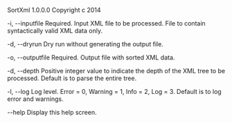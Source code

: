 SortXml 1.0.0.0
Copyright c  2014

  -i, --inputfile     Required. Input XML file to be processed. File to contain
                      syntactically valid XML data only.

  -d, --dryrun        Dry run without generating the output file.

  -o, --outputfile    Required. Output file with sorted XML data.

  -d, --depth         Positive integer value to indicate the depth of the XML
                      tree to be processed. Default is to parse the entire tree.


  -l, --log           Log level. Error = 0, Warning = 1, Info = 2, Log = 3.
                      Default is to log error and warnings.

  --help              Display this help screen.
